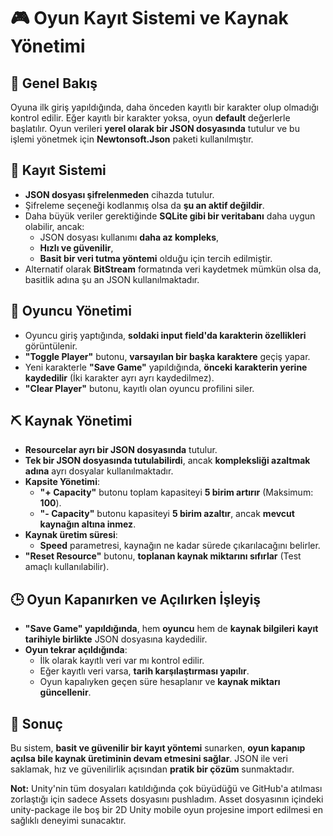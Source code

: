 # 🎮 Oyun Kayıt Sistemi ve Kaynak Yönetimi

## 📌 Genel Bakış
Oyuna ilk giriş yapıldığında, daha önceden kayıtlı bir karakter olup olmadığı kontrol edilir. Eğer kayıtlı bir karakter yoksa, oyun **default** değerlerle başlatılır. Oyun verileri **yerel olarak bir JSON dosyasında** tutulur ve bu işlemi yönetmek için **Newtonsoft.Json** paketi kullanılmıştır.

## 💾 Kayıt Sistemi
- **JSON dosyası şifrelenmeden** cihazda tutulur.
- Şifreleme seçeneği kodlanmış olsa da **şu an aktif değildir**.
- Daha büyük veriler gerektiğinde **SQLite gibi bir veritabanı** daha uygun olabilir, ancak:
  - JSON dosyası kullanımı **daha az kompleks**,
  - **Hızlı ve güvenilir**,
  - **Basit bir veri tutma yöntemi** olduğu için tercih edilmiştir.
- Alternatif olarak **BitStream** formatında veri kaydetmek mümkün olsa da, basitlik adına şu an JSON kullanılmaktadır.

## 📝 Oyuncu Yönetimi
- Oyuncu giriş yaptığında, **soldaki input field'da karakterin özellikleri** görüntülenir.
- **"Toggle Player"** butonu, **varsayılan bir başka karaktere** geçiş yapar.
- Yeni karakterle **"Save Game"** yapıldığında, **önceki karakterin yerine kaydedilir** (İki karakter ayrı ayrı kaydedilmez).
- **"Clear Player"** butonu, kayıtlı olan oyuncu profilini siler.

## ⛏️ Kaynak Yönetimi
- **Resourcelar ayrı bir JSON dosyasında** tutulur.
- **Tek bir JSON dosyasında tutulabilirdi**, ancak **kompleksliği azaltmak adına** ayrı dosyalar kullanılmaktadır.
- **Kapsite Yönetimi**:
  - **"+ Capacity"** butonu toplam kapasiteyi **5 birim artırır** (Maksimum: **100**).
  - **"- Capacity"** butonu kapasiteyi **5 birim azaltır**, ancak **mevcut kaynağın altına inmez**.
- **Kaynak üretim süresi**:
  - **Speed** parametresi, kaynağın ne kadar sürede çıkarılacağını belirler.
- **"Reset Resource"** butonu, **toplanan kaynak miktarını sıfırlar** (Test amaçlı kullanılabilir).

## 🕒 Oyun Kapanırken ve Açılırken İşleyiş
- **"Save Game" yapıldığında**, hem **oyuncu** hem de **kaynak bilgileri** **kayıt tarihiyle birlikte** JSON dosyasına kaydedilir.
- **Oyun tekrar açıldığında**:
  - İlk olarak kayıtlı veri var mı kontrol edilir.
  - Eğer kayıtlı veri varsa, **tarih karşılaştırması yapılır**.
  - Oyun kapalıyken geçen süre hesaplanır ve **kaynak miktarı güncellenir**.

## 📌 Sonuç
Bu sistem, **basit ve güvenilir bir kayıt yöntemi** sunarken, **oyun kapanıp açılsa bile kaynak üretiminin devam etmesini sağlar**. JSON ile veri saklamak, hız ve güvenilirlik açısından **pratik bir çözüm** sunmaktadır.

**Not:** Unity'nin tüm dosyaları katıldığında çok büyüdüğü ve GitHub'a atılması zorlaştığı için sadece Assets dosyasını pushladım. Asset dosyasının içindeki unity-package ile boş bir 2D Unity mobile oyun projesine import edilmesi en sağlıklı deneyimi sunacaktır.

